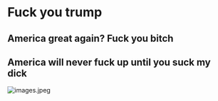 # Fuck you trump

## America great again? Fuck you bitch


## America will never fuck up until you suck my dick


![images.jpeg](https://i.loli.net/2020/08/20/vzDm8F76e2cArXZ.jpg)
